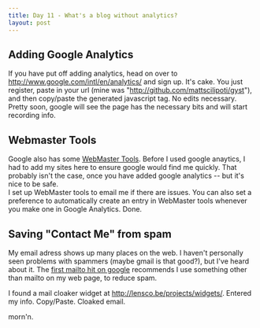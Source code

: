 ```yaml
---
title: Day 11 - What's a blog without analytics?
layout: post
---
```


Adding Google Analytics
-----------------------

If you have put off adding analytics, head on over to
<http://www.google.com/intl/en/analytics/> and sign up.  It's cake.  You
just register, paste in your url (mine was
"http://github.com/mattscilipoti/gyst"), and then copy/paste the
generated javascript tag.  No edits necessary.  Pretty soon, google will
see the page has the necessary bits and will start recording info.

Webmaster Tools
----------------

Google also has some [WebMaster Tools](https://www.google.com/webmasters/tools/home).  Before I used google anaytics, I had to add my sites here to ensure google would find me quickly.  That probably isn't the case, once you have added google analytics -- but it's nice to be safe.   
I set up WebMaster tools to email me if there are issues.  You can also set a preference to automatically create an entry in WebMaster tools whenever you make one in Google Analytics.  Done.

Saving "Contact Me" from spam
-----------------------------

My email adress shows up many places on the web.  I haven't personally
seen problems with spammers (maybe gmail is that good?), but I've heard
about it.  The [first mailto hit on google](http://www.ianr.unl.edu/internet/mailto.html) recommends I use something other than mailto on my web page, to reduce spam.

I found a mail cloaker widget at <http://lensco.be/projects/widgets/>.
Entered my info.  Copy/Paste.  Cloaked email.


morn'n.
